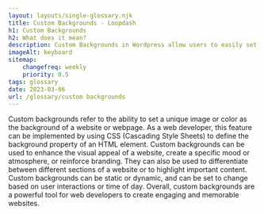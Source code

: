 ```yaml
--- 
layout: layouts/single-glossary.njk
title: Custom Backgrounds - Loopdash
h1: Custom Backgrounds
h2: What does it mean?
description: Custom Backgrounds in Wordpress allow users to easily set and customize the background image or color of their website without needing to modify any code.
imageAlt: keyboard
sitemap:
	changefreq: weekly
	priority: 0.5
tags: glossary
date: 2023-03-06
url: /glossary/custom backgrounds
---
```


Custom backgrounds refer to the ability to set a unique image or color as the background of a website or webpage. As a web developer, this feature can be implemented by using CSS (Cascading Style Sheets) to define the background property of an HTML element. Custom backgrounds can be used to enhance the visual appeal of a website, create a specific mood or atmosphere, or reinforce branding. They can also be used to differentiate between different sections of a website or to highlight important content. Custom backgrounds can be static or dynamic, and can be set to change based on user interactions or time of day. Overall, custom backgrounds are a powerful tool for web developers to create engaging and memorable websites.
